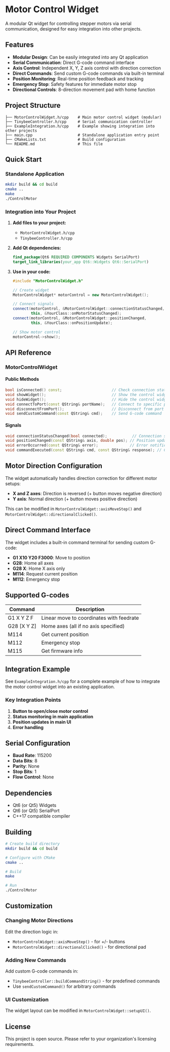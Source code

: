 # Motor Control Widget

A modular Qt widget for controlling stepper motors via serial communication, designed for easy integration into other projects.

## Features

- **Modular Design**: Can be easily integrated into any Qt application
- **Serial Communication**: Direct G-code command interface
- **Axis Control**: Independent X, Y, Z axis control with direction correction
- **Direct Commands**: Send custom G-code commands via built-in terminal
- **Position Monitoring**: Real-time position feedback and tracking
- **Emergency Stop**: Safety features for immediate motor stop
- **Directional Controls**: 8-direction movement pad with home function

## Project Structure

```
├── MotorControlWidget.h/cpp    # Main motor control widget (modular)
├── TinybeeController.h/cpp     # Serial communication controller
├── ExampleIntegration.h/cpp    # Example showing integration into other projects
├── main.cpp                    # Standalone application entry point
├── CMakeLists.txt              # Build configuration
└── README.md                   # This file
```

## Quick Start

### Standalone Application

```bash
mkdir build && cd build
cmake ..
make
./ControlMotor
```

### Integration into Your Project

1. **Add files to your project:**

   - `MotorControlWidget.h/cpp`
   - `TinybeeController.h/cpp`

2. **Add Qt dependencies:**

   ```cmake
   find_package(Qt6 REQUIRED COMPONENTS Widgets SerialPort)
   target_link_libraries(your_app Qt6::Widgets Qt6::SerialPort)
   ```

3. **Use in your code:**

   ```cpp
   #include "MotorControlWidget.h"

   // Create widget
   MotorControlWidget* motorControl = new MotorControlWidget();

   // Connect signals
   connect(motorControl, &MotorControlWidget::connectionStatusChanged,
           this, &YourClass::onMotorStatusChanged);
   connect(motorControl, &MotorControlWidget::positionChanged,
           this, &YourClass::onPositionUpdate);

   // Show motor control
   motorControl->show();
   ```

## API Reference

### MotorControlWidget

#### Public Methods

```cpp
bool isConnected() const;                      // Check connection status
void showWidget();                             // Show the control widget
void hideWidget();                             // Hide the control widget
void connectToPort(const QString& portName);   // Connect to specific port
void disconnectFromPort();                     // Disconnect from port
void sendCustomCommand(const QString& cmd);    // Send G-code command
```

#### Signals

```cpp
void connectionStatusChanged(bool connected);           // Connection status change
void positionChanged(const QString& axis, double pos); // Position updates
void errorOccurred(const QString& error);              // Error notifications
void commandExecuted(const QString& cmd, const QString& response); // Command feedback
```

## Motor Direction Configuration

The widget automatically handles direction correction for different motor setups:

- **X and Z axes**: Direction is reversed (+ button moves negative direction)
- **Y axis**: Normal direction (+ button moves positive direction)

This can be modified in `MotorControlWidget::axisMoveStep()` and `MotorControlWidget::directionalClicked()`.

## Direct Command Interface

The widget includes a built-in command terminal for sending custom G-code:

- **G1 X10 Y20 F3000**: Move to position
- **G28**: Home all axes
- **G28 X**: Home X axis only
- **M114**: Request current position
- **M112**: Emergency stop

## Supported G-codes

| Command     | Description                              |
| ----------- | ---------------------------------------- |
| G1 X Y Z F  | Linear move to coordinates with feedrate |
| G28 [X Y Z] | Home axes (all if no axis specified)     |
| M114        | Get current position                     |
| M112        | Emergency stop                           |
| M115        | Get firmware info                        |

## Integration Example

See `ExampleIntegration.h/cpp` for a complete example of how to integrate the motor control widget into an existing application.

### Key Integration Points

1. **Button to open/close motor control**
2. **Status monitoring in main application**
3. **Position updates in main UI**
4. **Error handling**

## Serial Configuration

- **Baud Rate**: 115200
- **Data Bits**: 8
- **Parity**: None
- **Stop Bits**: 1
- **Flow Control**: None

## Dependencies

- Qt6 (or Qt5) Widgets
- Qt6 (or Qt5) SerialPort
- C++17 compatible compiler

## Building

```bash
# Create build directory
mkdir build && cd build

# Configure with CMake
cmake ..

# Build
make

# Run
./ControlMotor
```

## Customization

### Changing Motor Directions

Edit the direction logic in:

- `MotorControlWidget::axisMoveStep()` - for +/- buttons
- `MotorControlWidget::directionalClicked()` - for directional pad

### Adding New Commands

Add custom G-code commands in:

- `TinybeeController::buildCommandString()` - for predefined commands
- Use `sendCustomCommand()` for arbitrary commands

### UI Customization

The widget layout can be modified in `MotorControlWidget::setupUI()`.

## License

This project is open source. Please refer to your organization's licensing requirements.
